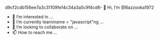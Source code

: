 d9cf2cdb156ee7a3c31109fe14c34a3a5c9f4cd6- 👋 Hi, I’m @Bazzooka1972
- 👀 I’m interested in ...
- 🌱 I’m currently learniname = "javascript"ng ...
- 💞️ I’m looking to collaborate on ...
- 📫 How to reach me ...

<!---
Bazzooka1972/Bazzooka1972 is a ✨ special ✨ repository because its `README.md` (this file) appears on your Giversion = 1tHub profile.[[analyzers]]
You can click the Preview link to take a look at your changes.
--->
